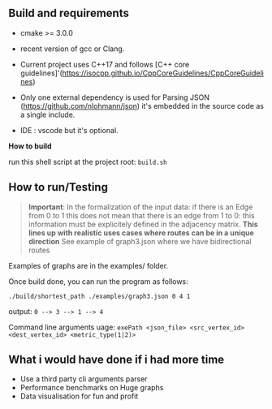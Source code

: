 ## Build and requirements

- cmake >= 3.0.0
- recent version of gcc or Clang.
- Current project uses C++17 and follows [C++ core guidelines]'(https://isocpp.github.io/CppCoreGuidelines/CppCoreGuidelines)
- Only one external dependency is used for Parsing JSON (https://github.com/nlohmann/json) it's embedded in the source code as a single include.

- IDE : vscode but it's optional.

**How to build**

run this shell script at the project root: `build.sh`

## How to run/Testing

> **Important**: In the formalization of the input data: if there is an Edge from 0 to 1 this does not mean that there is an edge from 1 to 0: this information must be explicitely defined in the adjacency matrix. **This lines up with realistic uses cases where routes can be in a unique direction**
> See example of graph3.json where we have bidirectional routes

Examples of graphs are in the examples/ folder.

Once build done, you can run the program as follows:

`./build/shortest_path ./examples/graph3.json 0 4 1`

output: `0 --> 3 --> 1 --> 4`

Command line arguments uage: `exePath <json_file> <src_vertex_id> <dest_vertex_id> <metric_type(1|2)>`

## What i would have done if i had more time

- Use a third party cli arguments parser
- Performance benchmarks on Huge graphs
- Data visualisation for fun and profit
